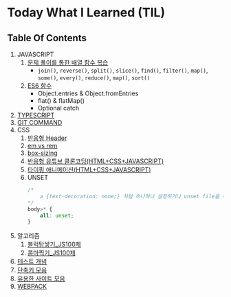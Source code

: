 # Today What I Learned (TIL)

## Table Of Contents

1. JAVASCRIPT
    1) [문제 풀이를 통한 배열 함수 복습](./article/javascript/array_function.js)
        - `join()`, `reverse()`, `split()`, `slice()`, `find()`, `filter()`, `map()`, `some()`, `every()`, `reduce()`, `map()`, `sort()`
    2) [ES6 함수](./article/javascript/es6_function.md)
        - Object.entries & Object.fromEntries
        - flat() & flatMap()
        - Optional catch
2. [TYPESCRIPT](./article/typescript/typescript.md)
3. [GIT COMMAND](./article/git/git.md)
4. CSS
    1) [반응형 Header](./article/CSS/responsibleHeader/responsibleHeader.css)
    2) [em vs rem](./article/CSS/EMvsREM/EMvsREM.md)
    3) [box-sizing](./article/CSS/box-sizing/box-sizing.html)
    4) [반응형 유튜브 클론코딩(HTML+CSS+JAVASCRIPT)](./article/CSS/youtube-mobile/youtube-mobile.md)
    5) [타이핑 애니메이션(HTML+CSS+JAVASCRIPT)](./article/CSS/typing-effect/typing-effect.md)
    6) UNSET
        ```css
        /* 
            a {text-decoration: none;} 처럼 하나하나 설정하거나 unset file을 이용할 필요 없음!
        */
        body>* {
            all: unset;
        }
        ```
5. 알고리즘
    1) [블럭탑쌓기_JS100제](./article/알고리즘/블럭탑쌓기_JS100제.md)
    2) [콤마찍기_JS100제](./article/알고리즘/콤마찍기_JS100제.md)
6. [테스트 개념](./article/테스트/동적테스트_및_명세기반_테스트_개념.md)
7. [단축키 모음](./article/단축키_모음.md)
8. [유용한 사이트 모음](./article/유용한_사이트_모음.md)
9. [WEBPACK](./article/webpack/webpack.md)